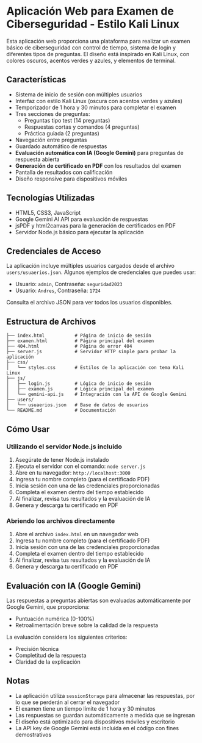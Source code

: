 # Aplicación Web para Examen de Ciberseguridad - Estilo Kali Linux

Esta aplicación web proporciona una plataforma para realizar un examen básico de ciberseguridad con control de tiempo, sistema de login y diferentes tipos de preguntas. El diseño está inspirado en Kali Linux, con colores oscuros, acentos verdes y azules, y elementos de terminal.

## Características

- Sistema de inicio de sesión con múltiples usuarios
- Interfaz con estilo Kali Linux (oscura con acentos verdes y azules)
- Temporizador de 1 hora y 30 minutos para completar el examen
- Tres secciones de preguntas:
  - Preguntas tipo test (14 preguntas)
  - Respuestas cortas y comandos (4 preguntas)
  - Práctica guiada (2 preguntas)
- Navegación entre preguntas
- Guardado automático de respuestas
- **Evaluación automática con IA (Google Gemini)** para preguntas de respuesta abierta
- **Generación de certificado en PDF** con los resultados del examen
- Pantalla de resultados con calificación
- Diseño responsive para dispositivos móviles

## Tecnologías Utilizadas

- HTML5, CSS3, JavaScript
- Google Gemini AI API para evaluación de respuestas
- jsPDF y html2canvas para la generación de certificados en PDF
- Servidor Node.js básico para ejecutar la aplicación

## Credenciales de Acceso

La aplicación incluye múltiples usuarios cargados desde el archivo `users/usuaerios.json`. 
Algunos ejemplos de credenciales que puedes usar:

- Usuario: `admin`, Contraseña: `seguridad2023`
- Usuario: `Andres`, Contraseña: `1724`

Consulta el archivo JSON para ver todos los usuarios disponibles.

## Estructura de Archivos

```
├── index.html           # Página de inicio de sesión
├── examen.html          # Página principal del examen
├── 404.html             # Página de error 404
├── server.js            # Servidor HTTP simple para probar la aplicación
├── css/
│   └── styles.css       # Estilos de la aplicación con tema Kali Linux
├── js/
│   ├── login.js         # Lógica de inicio de sesión
│   ├── examen.js        # Lógica principal del examen
│   └── gemini-api.js    # Integración con la API de Google Gemini
├── users/
│   └── usuaerios.json   # Base de datos de usuarios
└── README.md            # Documentación
```

## Cómo Usar

### Utilizando el servidor Node.js incluido

1. Asegúrate de tener Node.js instalado
2. Ejecuta el servidor con el comando: `node server.js`
3. Abre en tu navegador: `http://localhost:3000`
4. Ingresa tu nombre completo (para el certificado PDF)
5. Inicia sesión con una de las credenciales proporcionadas
6. Completa el examen dentro del tiempo establecido
7. Al finalizar, revisa tus resultados y la evaluación de IA
8. Genera y descarga tu certificado en PDF

### Abriendo los archivos directamente

1. Abre el archivo `index.html` en un navegador web
2. Ingresa tu nombre completo (para el certificado PDF)
3. Inicia sesión con una de las credenciales proporcionadas
4. Completa el examen dentro del tiempo establecido
5. Al finalizar, revisa tus resultados y la evaluación de IA
6. Genera y descarga tu certificado en PDF

## Evaluación con IA (Google Gemini)

Las respuestas a preguntas abiertas son evaluadas automáticamente por Google Gemini, que proporciona:

- Puntuación numérica (0-100%)
- Retroalimentación breve sobre la calidad de la respuesta

La evaluación considera los siguientes criterios:
- Precisión técnica
- Completitud de la respuesta
- Claridad de la explicación

## Notas

- La aplicación utiliza `sessionStorage` para almacenar las respuestas, por lo que se perderán al cerrar el navegador
- El examen tiene un tiempo límite de 1 hora y 30 minutos
- Las respuestas se guardan automáticamente a medida que se ingresan
- El diseño está optimizado para dispositivos móviles y escritorio
- La API key de Google Gemini está incluida en el código con fines demostrativos